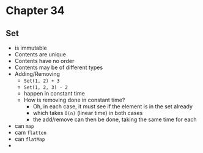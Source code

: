 # Chapter 34

## Set
- is immutable
- Contents are unique
- Contents have no order
- Contents may be of different types
- Adding/Removing
  - `Set(1, 2) + 3`
  - `Set(1, 2, 3) - 2`
  - happen in constant time
  - How is removing done in constant time?
    - Oh, in each case, it must see if the element is in the set already
    - which takes `O(n)` (linear time) in both cases
    - the add/remove can then be done, taking the same time for each
- can `map`
- cam `flatten`
- can `flatMap`
- 
